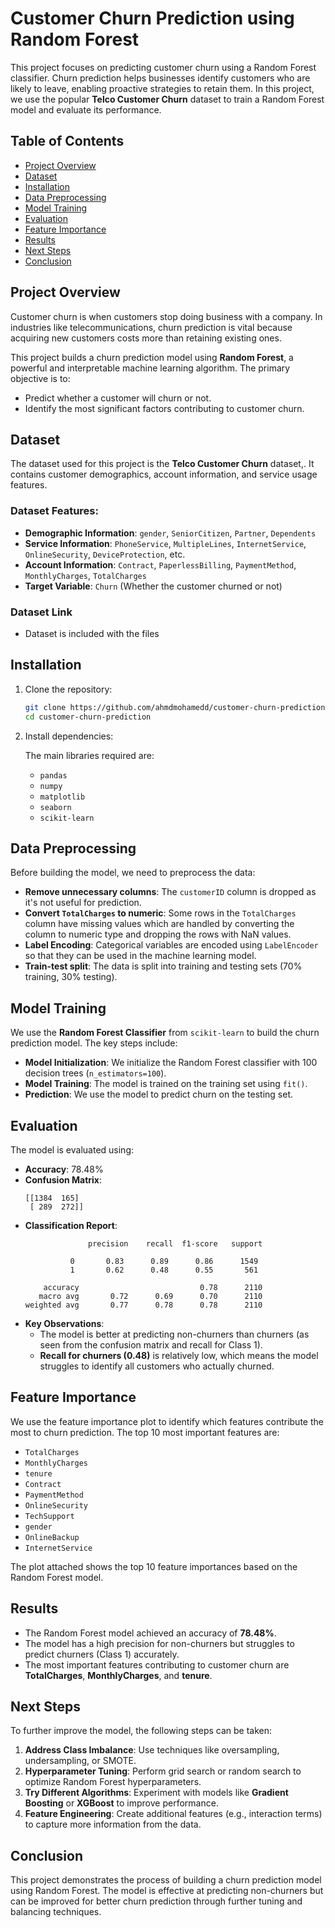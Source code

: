 # Customer Churn Prediction using Random Forest

This project focuses on predicting customer churn using a Random Forest classifier. Churn prediction helps businesses identify customers who are likely to leave, enabling proactive strategies to retain them. In this project, we use the popular **Telco Customer Churn** dataset to train a Random Forest model and evaluate its performance.

## Table of Contents
- [Project Overview](#project-overview)
- [Dataset](#dataset)
- [Installation](#installation)
- [Data Preprocessing](#data-preprocessing)
- [Model Training](#model-training)
- [Evaluation](#evaluation)
- [Feature Importance](#feature-importance)
- [Results](#results)
- [Next Steps](#next-steps)
- [Conclusion](#conclusion)

## Project Overview
Customer churn is when customers stop doing business with a company. In industries like telecommunications, churn prediction is vital because acquiring new customers costs more than retaining existing ones.

This project builds a churn prediction model using **Random Forest**, a powerful and interpretable machine learning algorithm. The primary objective is to:
- Predict whether a customer will churn or not.
- Identify the most significant factors contributing to customer churn.

## Dataset
The dataset used for this project is the **Telco Customer Churn** dataset,. It contains customer demographics, account information, and service usage features.

### Dataset Features:
- **Demographic Information**: `gender`, `SeniorCitizen`, `Partner`, `Dependents`
- **Service Information**: `PhoneService`, `MultipleLines`, `InternetService`, `OnlineSecurity`, `DeviceProtection`, etc.
- **Account Information**: `Contract`, `PaperlessBilling`, `PaymentMethod`, `MonthlyCharges`, `TotalCharges`
- **Target Variable**: `Churn` (Whether the customer churned or not)

### Dataset Link
- Dataset is included with the files

## Installation
1. Clone the repository:
   ```bash
   git clone https://github.com/ahmdmohamedd/customer-churn-prediction
   cd customer-churn-prediction
   ```

2. Install dependencies:

   The main libraries required are:
   - `pandas`
   - `numpy`
   - `matplotlib`
   - `seaborn`
   - `scikit-learn`

## Data Preprocessing
Before building the model, we need to preprocess the data:
- **Remove unnecessary columns**: The `customerID` column is dropped as it's not useful for prediction.
- **Convert `TotalCharges` to numeric**: Some rows in the `TotalCharges` column have missing values which are handled by converting the column to numeric type and dropping the rows with NaN values.
- **Label Encoding**: Categorical variables are encoded using `LabelEncoder` so that they can be used in the machine learning model.
- **Train-test split**: The data is split into training and testing sets (70% training, 30% testing).

## Model Training
We use the **Random Forest Classifier** from `scikit-learn` to build the churn prediction model. The key steps include:
- **Model Initialization**: We initialize the Random Forest classifier with 100 decision trees (`n_estimators=100`).
- **Model Training**: The model is trained on the training set using `fit()`.
- **Prediction**: We use the model to predict churn on the testing set.

## Evaluation
The model is evaluated using:
- **Accuracy**: 78.48%
- **Confusion Matrix**:
  ```
  [[1384  165]
   [ 289  272]]
  ```
- **Classification Report**:
  ```
                precision    recall  f1-score   support

            0       0.83      0.89      0.86      1549
            1       0.62      0.48      0.55       561

      accuracy                           0.78      2110
     macro avg       0.72      0.69      0.70      2110
  weighted avg       0.77      0.78      0.78      2110
  ```
- **Key Observations**:
  - The model is better at predicting non-churners than churners (as seen from the confusion matrix and recall for Class 1).
  - **Recall for churners (0.48)** is relatively low, which means the model struggles to identify all customers who actually churned.

## Feature Importance
We use the feature importance plot to identify which features contribute the most to churn prediction. The top 10 most important features are:
- `TotalCharges`
- `MonthlyCharges`
- `tenure`
- `Contract`
- `PaymentMethod`
- `OnlineSecurity`
- `TechSupport`
- `gender`
- `OnlineBackup`
- `InternetService`

The plot attached shows the top 10 feature importances based on the Random Forest model.

## Results
- The Random Forest model achieved an accuracy of **78.48%**. 
- The model has a high precision for non-churners but struggles to predict churners (Class 1) accurately.
- The most important features contributing to customer churn are **TotalCharges**, **MonthlyCharges**, and **tenure**.

## Next Steps
To further improve the model, the following steps can be taken:
1. **Address Class Imbalance**: Use techniques like oversampling, undersampling, or SMOTE.
2. **Hyperparameter Tuning**: Perform grid search or random search to optimize Random Forest hyperparameters.
3. **Try Different Algorithms**: Experiment with models like **Gradient Boosting** or **XGBoost** to improve performance.
4. **Feature Engineering**: Create additional features (e.g., interaction terms) to capture more information from the data.

## Conclusion
This project demonstrates the process of building a churn prediction model using Random Forest. The model is effective at predicting non-churners but can be improved for better churn prediction through further tuning and balancing techniques.
